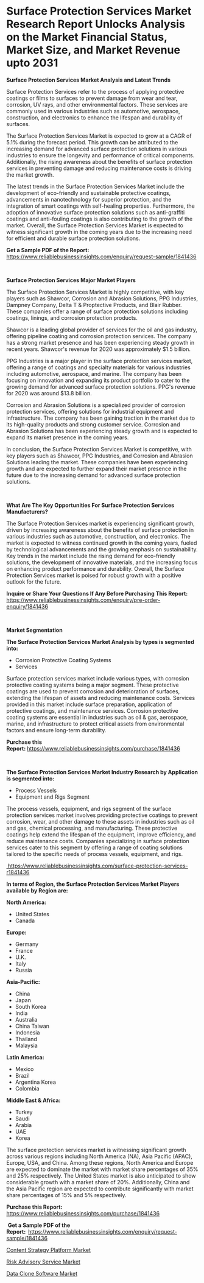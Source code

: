 <p><h1>Surface Protection Services Market Research Report Unlocks Analysis on the Market Financial Status, Market Size, and Market Revenue upto 2031</h1></p><p><strong>Surface Protection Services Market Analysis and Latest Trends</strong></p>
<p><p>Surface Protection Services refer to the process of applying protective coatings or films to surfaces to prevent damage from wear and tear, corrosion, UV rays, and other environmental factors. These services are commonly used in various industries such as automotive, aerospace, construction, and electronics to enhance the lifespan and durability of surfaces.</p><p>The Surface Protection Services Market is expected to grow at a CAGR of 5.1% during the forecast period. This growth can be attributed to the increasing demand for advanced surface protection solutions in various industries to ensure the longevity and performance of critical components. Additionally, the rising awareness about the benefits of surface protection services in preventing damage and reducing maintenance costs is driving the market growth.</p><p>The latest trends in the Surface Protection Services Market include the development of eco-friendly and sustainable protective coatings, advancements in nanotechnology for superior protection, and the integration of smart coatings with self-healing properties. Furthermore, the adoption of innovative surface protection solutions such as anti-graffiti coatings and anti-fouling coatings is also contributing to the growth of the market. Overall, the Surface Protection Services Market is expected to witness significant growth in the coming years due to the increasing need for efficient and durable surface protection solutions.</p></p>
<p><strong>Get a Sample PDF of the Report:&nbsp;</strong> <a href="https://www.reliablebusinessinsights.com/enquiry/request-sample/1841436">https://www.reliablebusinessinsights.com/enquiry/request-sample/1841436</a></p>
<p>&nbsp;</p>
<p><strong>Surface Protection Services Major Market Players</strong></p>
<p><p>The Surface Protection Services Market is highly competitive, with key players such as Shawcor, Corrosion and Abrasion Solutions, PPG Industries, Dampney Company, Delta T & Proptective Products, and Blair Rubber. These companies offer a range of surface protection solutions including coatings, linings, and corrosion protection products.</p><p>Shawcor is a leading global provider of services for the oil and gas industry, offering pipeline coating and corrosion protection services. The company has a strong market presence and has been experiencing steady growth in recent years. Shawcor's revenue for 2020 was approximately $1.5 billion.</p><p>PPG Industries is a major player in the surface protection services market, offering a range of coatings and specialty materials for various industries including automotive, aerospace, and marine. The company has been focusing on innovation and expanding its product portfolio to cater to the growing demand for advanced surface protection solutions. PPG's revenue for 2020 was around $13.8 billion.</p><p>Corrosion and Abrasion Solutions is a specialized provider of corrosion protection services, offering solutions for industrial equipment and infrastructure. The company has been gaining traction in the market due to its high-quality products and strong customer service. Corrosion and Abrasion Solutions has been experiencing steady growth and is expected to expand its market presence in the coming years.</p><p>In conclusion, the Surface Protection Services Market is competitive, with key players such as Shawcor, PPG Industries, and Corrosion and Abrasion Solutions leading the market. These companies have been experiencing growth and are expected to further expand their market presence in the future due to the increasing demand for advanced surface protection solutions.</p></p>
<p>&nbsp;</p>
<p><strong>What Are The Key Opportunities For Surface Protection Services Manufacturers?</strong></p>
<p><p>The Surface Protection Services market is experiencing significant growth, driven by increasing awareness about the benefits of surface protection in various industries such as automotive, construction, and electronics. The market is expected to witness continued growth in the coming years, fueled by technological advancements and the growing emphasis on sustainability. Key trends in the market include the rising demand for eco-friendly solutions, the development of innovative materials, and the increasing focus on enhancing product performance and durability. Overall, the Surface Protection Services market is poised for robust growth with a positive outlook for the future.</p></p>
<p><strong>Inquire or Share Your Questions If Any Before Purchasing This Report:</strong> <a href="https://www.reliablebusinessinsights.com/enquiry/pre-order-enquiry/1841436">https://www.reliablebusinessinsights.com/enquiry/pre-order-enquiry/1841436</a></p>
<p>&nbsp;</p>
<p><strong>Market Segmentation</strong></p>
<p><strong>The Surface Protection Services Market Analysis by types is segmented into:</strong></p>
<p><ul><li>Corrosion Protective Coating Systems</li><li>Services</li></ul></p>
<p><p>Surface protection services market include various types, with corrosion protective coating systems being a major segment. These protective coatings are used to prevent corrosion and deterioration of surfaces, extending the lifespan of assets and reducing maintenance costs. Services provided in this market include surface preparation, application of protective coatings, and maintenance services. Corrosion protective coating systems are essential in industries such as oil & gas, aerospace, marine, and infrastructure to protect critical assets from environmental factors and ensure long-term durability.</p></p>
<p><strong>Purchase this Report:&nbsp;</strong><a href="https://www.reliablebusinessinsights.com/purchase/1841436">https://www.reliablebusinessinsights.com/purchase/1841436</a></p>
<p>&nbsp;</p>
<p><strong>The Surface Protection Services Market Industry Research by Application is segmented into:</strong></p>
<p><ul><li>Process Vessels</li><li>Equipment and Rigs Segment</li></ul></p>
<p><p>The process vessels, equipment, and rigs segment of the surface protection services market involves providing protective coatings to prevent corrosion, wear, and other damage to these assets in industries such as oil and gas, chemical processing, and manufacturing. These protective coatings help extend the lifespan of the equipment, improve efficiency, and reduce maintenance costs. Companies specializing in surface protection services cater to this segment by offering a range of coating solutions tailored to the specific needs of process vessels, equipment, and rigs.</p></p>
<p><a href="https://www.reliablebusinessinsights.com/surface-protection-services-r1841436">&nbsp;https://www.reliablebusinessinsights.com/surface-protection-services-r1841436</a></p>
<p><strong>In terms of Region, the Surface Protection Services Market Players available by Region are:</strong></p>
<p>
    <p> <strong> North America: </strong>
        <ul>
            <li>United States</li>
            <li>Canada</li>
        </ul>
        </p> 
    <p> <strong> Europe: </strong>
        <ul>
            <li>Germany</li>
            <li>France</li>
            <li>U.K.</li>
            <li>Italy</li>
            <li>Russia</li>
        </ul>
        </p> 
    <p> <strong> Asia-Pacific: </strong>
        <ul>
            <li>China</li>
            <li>Japan</li>
            <li>South Korea</li>
            <li>India</li>
            <li>Australia</li>
            <li>China Taiwan</li>
            <li>Indonesia</li>
            <li>Thailand</li>
            <li>Malaysia</li>
        </ul>
        </p> 
    <p> <strong> Latin America: </strong>
        <ul>
            <li>Mexico</li>
            <li>Brazil</li>
            <li>Argentina Korea</li>
            <li>Colombia</li>
        </ul>
        </p> 
    <p> <strong> Middle East & Africa: </strong>
        <ul>
            <li>Turkey</li>
            <li>Saudi</li>
            <li>Arabia</li>
            <li>UAE</li>
            <li>Korea</li>
        </ul>
    </p>
    </p>
<p><p>The surface protection services market is witnessing significant growth across various regions including North America (NA), Asia Pacific (APAC), Europe, USA, and China. Among these regions, North America and Europe are expected to dominate the market with market share percentages of 35% and 25% respectively. The United States market is also anticipated to show considerable growth with a market share of 20%. Additionally, China and the Asia Pacific region are expected to contribute significantly with market share percentages of 15% and 5% respectively.</p></p>
<p><strong>Purchase this Report: </strong><a href="https://www.reliablebusinessinsights.com/purchase/1841436">https://www.reliablebusinessinsights.com/purchase/1841436</a></p>
<p>&nbsp;<strong>Get a Sample PDF of the Report:&nbsp;&nbsp;</strong><a href="https://www.reliablebusinessinsights.com/enquiry/request-sample/1841436">https://www.reliablebusinessinsights.com/enquiry/request-sample/1841436</a></p>
<p><strong></strong></p>
<p><p><a href="https://github.com/Gilanghao0/Market-Research-Report-List-1/blob/main/content-strategy-platform-market.md">Content Strategy Platform Market</a></p><p><a href="https://github.com/YashRP12/Market-Research-Report-List-5/blob/main/risk-advisory-service-market.md">Risk Advisory Service Market</a></p><p><a href="https://github.com/khayangel/Market-Research-Report-List-4/blob/main/data-clone-software-market.md">Data Clone Software Market</a></p></p>